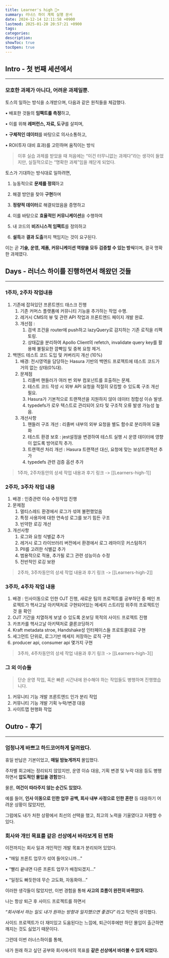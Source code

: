 ```yaml
---
title: Learner's high 🏃‍➡️
summary: 러너스 하이 계획 실행 문서 
date: 2024-12-14 12:11:58 +0900
lastmod: 2025-01-20 20:57:21 +0900
tags: 
categories: 
description: 
showToc: true
tocOpen: true
---
```


## Intro - 첫 번째 세션에서 
---

### 모호한 과제가 아니다, 어려운 과제일뿐.

토스의 일하는 방식을 소개받으며, 다음과 같은 원칙들을 체감했다.

• 배포한 것들의 **임팩트를 측정**하고,

• 이를 위해 **레퍼런스, 자료, 도구**를 살피며,

• **구체적인 데이터**를 바탕으로 의사소통하고,

• ROI(투자 대비 효과)를 고민하며 움직이는 방식

  

>이후 실습 과제를 받았을 때 처음에는 “이건 터무니없는 과제다”라는 생각이 들었지만, 실질적으로는 “명확한 과제”임을 깨닫게 되었다.

토스가 기대하는 방식대로 일하려면,

1. 능동적으로 **문제를 정의**하고

2. 해결 방안을 찾아 **구현**하며

3. **정량적 데이터**로 해결되었음을 증명하고

4. 이를 바탕으로 **효율적인 커뮤니케이션**을 수행하여

5. 내 코드의 **비즈니스적 임팩트**를 정의하고

6. **설득**과 **결과 도출**까지 책임지는 것이 요구된다.

  

이는 곧 **기술, 운영, 제품, 커뮤니케이션 역량을 모두 검증할 수 있는 방식**이며, 결국 명확한 과제였다.


## Days - 러너스 하이를 진행하면서 해왔던 것들
---
### 1주차, 2주차 작업내용
1. 기존에 잡혀있던 프론트엔드 태스크 진행
	1. 기존 커머스 플랫폼에 커뮤니티 기능을 추가하는 작업 수행.
	2. 레거시 CMS의 뷰 및 관련 API 작업과 프론트엔드 페이지 개발 완료.
	3. 개선점 :
		1. 검색 조건을 router에 push하고 lazyQuery로 감지하는 기존 로직을 리팩토링.
		2. 상태값을 분리하여 Apollo Client의 refetch, invalidate query key를 활용해 불필요한 깜빡임 및 중복 요청 제거.
2. 백엔드 테스트 코드 도입 및 커버리지 개선 (10%)
	1. 배경: 전시영역을 담당하는 Hasura 기반의 백엔드 프로젝트에 테스트 코드가 거의 없는 상태(0%대).
	2. 문제점
		1. 리졸버 핸들러가 여러 번 외부 컴포넌트를 호출하는 문제.
		2. 테스트 코드 작성 시 외부 API 요청을 적절히 모킹할 수 있도록 구조 개선 필요.
		3. Hasura가 기본적으로 트랜잭션을 지원하지 않아 데이터 정합성 이슈 발생.
		4. typedefs가 로우 텍스트로 관리되어 오타 및 구조적 오류 발생 가능성 높음.
	3. 개선사항
		1. 핸들러 구조 개선 : 리졸버 내부의 외부 요청을 별도 함수로 분리하여 모듈화
		2. 테스트 환경 보호 : jest설정을 변경하여 테스트 실행 시 운영 데이터에 영향이 없도록 방어로직 추가.
		3. 트랜잭션 처리 개선 : Hasura 트랜잭션 대신, 요청에 맞는 보상트랜잭션 추가
		4. typedefs 관련 검증 옵션 추가
> 1주차, 2주차동안의 상세 작업 내용과 후기 링크 ->  [[Learners-high-1]]

### 2주차, 3주차 작업 내용
1. 배경 : 인증관련 이슈 수정작업 진행
2. 문제점  
	1. 멀티스레드 환경에서 로그가 섞여 불편했었음
	2. 특정 사용자에 대한 연속성 로그를 보기 힘든 구조
	3. 빈약한 로깅 개선
3. 개선사항 
	1. 로그와 요청 식별값 추가
	2. 레거시 로그 라이브러리 버전에서 환경에서 로그 레아이웃 커스텀하기
	3. PII를 고려한 식별값 추가
	4. 범용적으로 적용, 추가될 로그 관련 성능이슈 수정
	5. 전반적인 로깅 보완
> 2주차, 3주차동안의 상세 작업 내용과 후기 링크 ->  [[Learners-high-2]]

### 3주차, 4주차 작업 내용
1. 배경 : 인사이동으로 인한 OJT 진행, 새로운 팀의 프로젝트를 공부하던 중 메인 프로젝트가 헥사고날 아키텍처로 구현되어있는 메세지 스트리밍 위주의 프로젝트인 것 을 확인
2. OJT 기간을 치열하게 보낼 수 있도록 온보딩 목적의 사이드 프로젝트 진행
3. 카프카를 헥사고날 아키텍처로 클론코딩하기
4. Kraft metadata stroe, Handshake성 인터페이스들 프로토콜대로 구현
5. 세그먼트 단위로, 로그기반 메세지 저장하는 로직 구현
6. producer api, consumer api 몇가지 구현
> 3주차, 4주차동안의 상세 작업 내용과 후기 링크 ->  [[Learners-high-3]]


### 그 외 이슈들
> 단순 운영 작업, 혹은 빠른 시간내에 완수해야 하는 작업들도 병행하며 진행했습니다.
1. 커뮤니티 기능 개발 프론트엔드 인가 분리 작업
2. 커뮤니티 기능 개발 기획 누락/변경 대응
3. 사이트맵 현행화 작업

## Outro - 후기
---
### 엄청나게 바쁘고 하드코어하게 달려왔다.
휴일 반납은 기본이었고, **매일 밤늦게까지** 몰입했다.

주차별 회고에는 정리되지 않았지만, 운영 이슈 대응, 기획 변경 및 누락 대응 등도 병행하면서 **압도적인 몰입을 경험**했다.
  

물론, **여건이 따라주지 않는 순간도 있었다.**

예를 들어, **인사 이동으로 인한 업무 공백, 회사 내부 사정으로 인한 혼란** 등 대응하기 어려운 상황이 많았지만,

그럼에도 내가 처한 상황에서 최선의 선택을 했고, 최고의 노력을 기울였다고 자평할 수 있다.

### 회사와 개인 목표를 같은 선상에서 바라보게 된 변화
이전까지는 회사 일과 개인적인 개발 목표가 분리되어 있었다.

• “매일 프론트 업무가 섞여 들어오니까…”

• “빨리 끝내면 다른 프론트 업무가 배정되겠지…”

• “일정도 빠듯한데 무슨 고도화, 자동화야…”

  

이러한 생각들이 많았지만, 이번 경험을 통해 **사고의 흐름이 완전히 바뀌었다.**

나는 항상 퇴근 후 사이드 프로젝트를 하면서

_“회사에서 하는 일도 내가 원하는 방향과 일치했으면 좋겠다”_ 라고 막연히 생각했다.

사이드 프로젝트가 더 재미있고 도움된다는 느낌에, 퇴근이후에만 하던 몰입이 출근하면 깨지는 것도 싫었기 때문이다.

  

그런데 이번 러너스하이를 통해,

내가 원래 하고 싶던 공부와 회사에서의 목표를 **같은 선상에서 바라볼 수 있게 되었다.**
